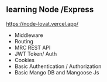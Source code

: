 ## learning Node /Express
https://node-lovat.vercel.app/
* Middleware
* Routing
* MRC REST API
* JWT Token/ Auth
* Cookies
* Basic Authentication / Authorization
* Basic Mango DB and Mangoose Js
